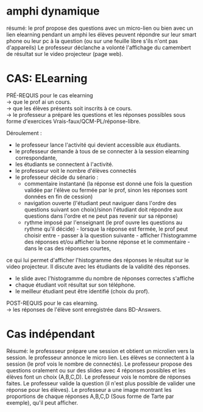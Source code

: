 
# amphi dynamique

résumé:
le prof propose des questions avec un micro-lien ou bien avec un lien elearning pendant un amphi les élèves peuvent répondre  sur leur smart phone ou leur pc à la question (ou sur une feuille libre s'ils n'ont pas d'appareils)
Le professeur déclanche a volonté l'affichage du camembert de résultat sur le video projecteur (page web).

# CAS: ELearning 

PRÉ-REQUIS pour le cas elearning   
-> que le prof ai un cours.  
-> que les élèves présents soit inscrits à ce cours.  
-> le professeur a préparé les questions et les réponses possibles sous forme d'exercices Vrais-faux/QCM-PL/réponse-libre. 

Déroulement :  
- le professeur lance l'activité qui devient accessible aux étudiants.  
- le professeur demande à tous de se connecter à la session elearning correspondante,  
- les étudiants se connectent à l'activité.  
- le professeur voit le nombre d'élèves connectés
- le professeur décide du sénario : 
   - commentaire instantané (la réponse est donné une fois la question validée par l'élève ou fermée par le prof, sinon les réponses sont données en fin de cession)
   - navigation ouverte (l'étudiant peut naviguer dans l'ordre des questions suivant son choix)/sinon l'étudiant doit répondre aux questions dans l'ordre et ne peut pas revenir sur sa réponse)
   - rythme imposé par l'enseignant (le prof ouvre les questions au rythme qu'il décide)
          - lorsque la réponse est fermée, le prof peut choisir entre 
                  - passer à la question suivante
                  - afficher l'histogramme des réponses et/ou afficher la bonne réponse et le commentaire
          - dans le cas des réponses courtes, 
             
 ce qui lui permet d'afficher l'histogramme des réponses le résultat sur le video projecteur. Il discute avec les étudiants de la validité des réponses.

- le slide avec l'histogramme du nombre de réponses correctes s'affiche   
- chaque étudiant voit résultat sur son téléphone.  
- le meilleur étudiant peut être identifié (choix du prof).  


POST-REQUIS pour le cas elearning.  
->  les réponses de l'élève sont enregistrée dans BD-Answers.

# Cas indépendant

Résumé:
le professseur prépare une session et obtient un microlien vers la session.
le professeur annonce le micro lien.
Les élèves se connectent à la session (le prof vois le nombre de connectés).
Le professeur propose des questions oralement ou sur des slides avec 4 réponses possibles 
et les élèves font un choix (A,B,C,D). Le professeur vois le nombre de réponses faites. 
Le professeur valide la question (il n'est plus possible de valider une réponse pour les élèves).
Le professeur a une image montrant les proportions de chaque réponses A,B,C,D (Sous forme de Tarte par exemple), qu'il peut afficher.















